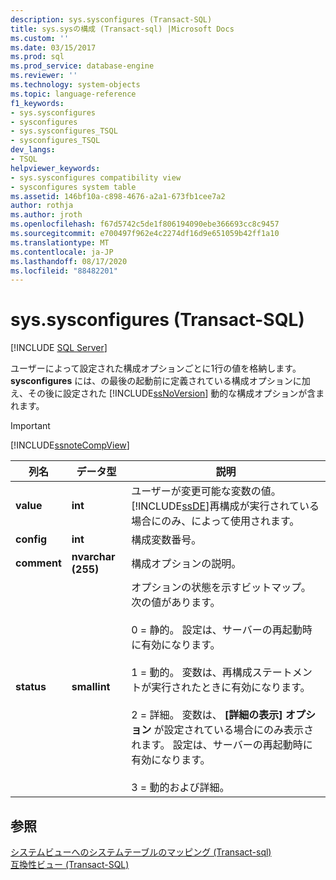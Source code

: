 ```yaml
---
description: sys.sysconfigures (Transact-SQL)
title: sys.sysの構成 (Transact-sql) |Microsoft Docs
ms.custom: ''
ms.date: 03/15/2017
ms.prod: sql
ms.prod_service: database-engine
ms.reviewer: ''
ms.technology: system-objects
ms.topic: language-reference
f1_keywords:
- sys.sysconfigures
- sysconfigures
- sys.sysconfigures_TSQL
- sysconfigures_TSQL
dev_langs:
- TSQL
helpviewer_keywords:
- sys.sysconfigures compatibility view
- sysconfigures system table
ms.assetid: 146bf10a-c898-4676-a2a1-673fb1cee7a2
author: rothja
ms.author: jroth
ms.openlocfilehash: f67d5742c5de1f806194090ebe366693cc8c9457
ms.sourcegitcommit: e700497f962e4c2274df16d9e651059b42ff1a10
ms.translationtype: MT
ms.contentlocale: ja-JP
ms.lasthandoff: 08/17/2020
ms.locfileid: "88482201"
---
```

# <a name="syssysconfigures-transact-sql"></a>sys.sysconfigures (Transact-SQL)
[!INCLUDE [SQL Server](../../includes/applies-to-version/sqlserver.md)]

  ユーザーによって設定された構成オプションごとに1行の値を格納します。 **sysconfigures** には、の最後の起動前に定義されている構成オプションに加え、その後に設定された [!INCLUDE[ssNoVersion](../../includes/ssnoversion-md.md)] 動的な構成オプションが含まれます。  
  
> [!IMPORTANT]  
>  [!INCLUDE[ssnoteCompView](../../includes/ssnotecompview-md.md)]  
  
|列名|データ型|説明|  
|-----------------|---------------|-----------------|  
|**value**|**int**|ユーザーが変更可能な変数の値。 [!INCLUDE[ssDE](../../includes/ssde-md.md)]再構成が実行されている場合にのみ、によって使用されます。|  
|**config**|**int**|構成変数番号。|  
|**comment**|**nvarchar (255)**|構成オプションの説明。|  
|**status**|**smallint**|オプションの状態を示すビットマップ。 次の値があります。<br /><br /> 0 = 静的。 設定は、サーバーの再起動時に有効になります。<br /><br /> 1 = 動的。 変数は、再構成ステートメントが実行されたときに有効になります。<br /><br /> 2 = 詳細。 変数は、 **[詳細の表示] オプション** が設定されている場合にのみ表示されます。 設定は、サーバーの再起動時に有効になります。<br /><br /> 3 = 動的および詳細。|  
  
## <a name="see-also"></a>参照  
 [システムビューへのシステムテーブルのマッピング &#40;Transact-sql&#41;](../../relational-databases/system-tables/mapping-system-tables-to-system-views-transact-sql.md)   
 [互換性ビュー &#40;Transact-SQL&#41;](~/relational-databases/system-compatibility-views/system-compatibility-views-transact-sql.md)  
  
  
